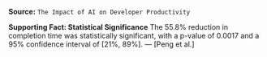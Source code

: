 **Source:** `The Impact of AI on Developer Productivity`

**Supporting Fact: Statistical Significance**
The 55.8% reduction in completion time was statistically significant, with a p-value of 0.0017 and a 95% confidence interval of [21%, 89%]. — [Peng et al.]
